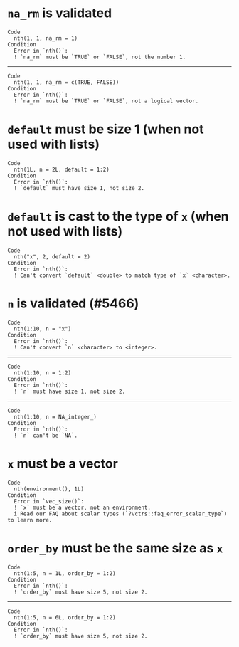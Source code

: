 # `na_rm` is validated

    Code
      nth(1, 1, na_rm = 1)
    Condition
      Error in `nth()`:
      ! `na_rm` must be `TRUE` or `FALSE`, not the number 1.

---

    Code
      nth(1, 1, na_rm = c(TRUE, FALSE))
    Condition
      Error in `nth()`:
      ! `na_rm` must be `TRUE` or `FALSE`, not a logical vector.

# `default` must be size 1 (when not used with lists)

    Code
      nth(1L, n = 2L, default = 1:2)
    Condition
      Error in `nth()`:
      ! `default` must have size 1, not size 2.

# `default` is cast to the type of `x` (when not used with lists)

    Code
      nth("x", 2, default = 2)
    Condition
      Error in `nth()`:
      ! Can't convert `default` <double> to match type of `x` <character>.

# `n` is validated (#5466)

    Code
      nth(1:10, n = "x")
    Condition
      Error in `nth()`:
      ! Can't convert `n` <character> to <integer>.

---

    Code
      nth(1:10, n = 1:2)
    Condition
      Error in `nth()`:
      ! `n` must have size 1, not size 2.

---

    Code
      nth(1:10, n = NA_integer_)
    Condition
      Error in `nth()`:
      ! `n` can't be `NA`.

# `x` must be a vector

    Code
      nth(environment(), 1L)
    Condition
      Error in `vec_size()`:
      ! `x` must be a vector, not an environment.
      i Read our FAQ about scalar types (`?vctrs::faq_error_scalar_type`) to learn more.

# `order_by` must be the same size as `x`

    Code
      nth(1:5, n = 1L, order_by = 1:2)
    Condition
      Error in `nth()`:
      ! `order_by` must have size 5, not size 2.

---

    Code
      nth(1:5, n = 6L, order_by = 1:2)
    Condition
      Error in `nth()`:
      ! `order_by` must have size 5, not size 2.

